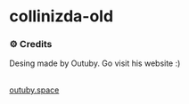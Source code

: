 # collinizda-old
<h3 align="left">⚙ Credits</h3>
<p>Desing made by Outuby. Go visit his website :)</p><br><a href="https://outuby.space">outuby.space</a>
